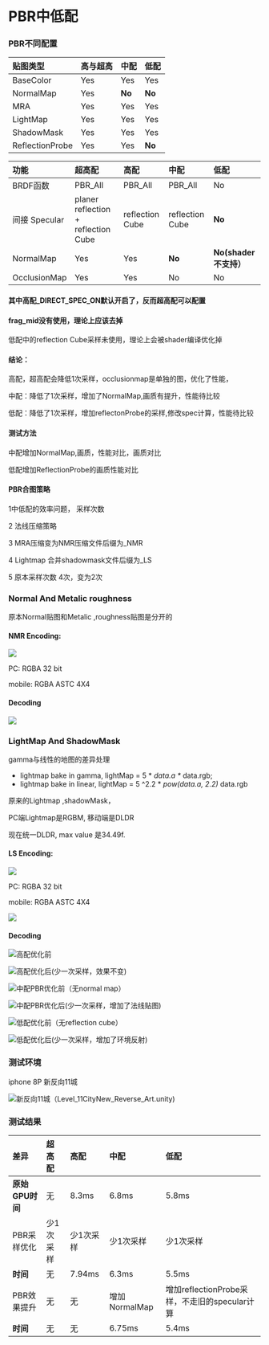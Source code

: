 # PBR中低配

### PBR不同配置

| 贴图类型 | 高与超高 | 中配 | 低配 |
| :--- | :--- | :--- | :--- |
| BaseColor | Yes | Yes | Yes |
| NormalMap | Yes | **No** | **No** |
| MRA | Yes | Yes | Yes |
| LightMap | Yes | Yes | Yes |
| ShadowMask | Yes | Yes | Yes |
| ReflectionProbe | Yes | Yes | **No** |



| 功能 | 超高配 | 高配 | 中配 | 低配 |
| :--- | :--- | :--- | :--- | :--- |
| BRDF函数 | PBR\_All | PBR\_All | PBR\_All | No |
| 间接 Specular | planer reflection + reflection Cube | reflection Cube | reflection Cube | **No** |
| NormalMap | Yes | Yes | **No** | **No\(shader不支持）** |
| OcclusionMap | Yes | Yes | No | No |

#### 其中高配\_DIRECT\_SPEC\_ON默认开启了，反而超高配可以配置

#### frag\_mid没有使用，理论上应该去掉

低配中的reflection Cube采样未使用，理论上会被shader编译优化掉

#### **结论：**

高配，超高配会降低1次采样，occlusionmap是单独的图，优化了性能， 

中配：降低了1次采样，增加了NormalMap,画质有提升，性能待比较

低配：降低了1次采样，增加reflectonProbe的采样,修改spec计算，性能待比较

#### **测试方法**

中配增加NormalMap,画质，性能对比，画质对比

低配增加ReflectionProbe的画质性能对比

#### PBR合图策略

1中低配的效率问题， 采样次数

2 法线压缩策略

3 MRA压缩变为NMR压缩文件后缀为\_NMR

4 Lightmap 合并shadowmask文件后缀为\_LS

5 原本采样次数 4次，变为2次

### Normal And Metalic roughness 

原本Normal贴图和Metalic ,roughness贴图是分开的

#### NMR Encoding:

![](../../../.gitbook/assets/image%20%28133%29.png)

PC: RGBA 32 bit 

mobile: RGBA ASTC 4X4

#### Decoding

![](../../../.gitbook/assets/image%20%28131%29.png)

### LightMap And ShadowMask

gamma与线性的地图的差异处理

* lightmap bake in gamma,  lightMap = 5 \* _data.a  \*_  data.rgb;
* lightmap bake in linear,  lightMap = 5 ^2.2 \*  _pow\(data.a, 2.2\)_  data.rgb

原来的Lightmap ,shadowMask，

PC端Lightmap是RGBM, 移动端是DLDR

现在统一DLDR, max value 是34.49f.

#### LS Encoding:

![](../../../.gitbook/assets/image%20%28137%29.png)

PC: RGBA 32 bit 

mobile: RGBA ASTC 4X4

![](../../../.gitbook/assets/image%20%28134%29.png)

#### Decoding

![&#x9AD8;&#x914D;&#x4F18;&#x5316;&#x524D;](../../../.gitbook/assets/image%20%28136%29.png)

![&#x9AD8;&#x914D;&#x4F18;&#x5316;&#x540E;\(&#x5C11;&#x4E00;&#x6B21;&#x91C7;&#x6837;&#xFF0C;&#x6548;&#x679C;&#x4E0D;&#x53D8;\)](../../../.gitbook/assets/image%20%28132%29.png)

![&#x4E2D;&#x914D;PBR&#x4F18;&#x5316;&#x524D;&#xFF08;&#x65E0;normal map&#xFF09;](../../../.gitbook/assets/image%20%28173%29.png)

![&#x4E2D;&#x914D;PBR&#x4F18;&#x5316;&#x540E;\(&#x5C11;&#x4E00;&#x6B21;&#x91C7;&#x6837;&#xFF0C;&#x589E;&#x52A0;&#x4E86;&#x6CD5;&#x7EBF;&#x8D34;&#x56FE;\)](../../../.gitbook/assets/image%20%28168%29.png)

![&#x4F4E;&#x914D;&#x4F18;&#x5316;&#x524D;&#xFF08;&#x65E0;reflection cube&#xFF09;](../../../.gitbook/assets/image%20%28170%29.png)

![&#x4F4E;&#x914D;&#x4F18;&#x5316;&#x540E;\(&#x5C11;&#x4E00;&#x6B21;&#x91C7;&#x6837;&#xFF0C;&#x589E;&#x52A0;&#x4E86;&#x73AF;&#x5883;&#x53CD;&#x5C04;\)](../../../.gitbook/assets/image%20%28169%29.png)

### 测试环境

iphone 8P  新反向11城

![&#x65B0;&#x53CD;&#x5411;11&#x57CE;&#xFF08;Level\_11CityNew\_Reverse\_Art.unity\)](../../../.gitbook/assets/image%20%28155%29.png)

### 测试结果

| 差异 | 超高配 | 高配 | 中配 | 低配 |
| :--- | :--- | :--- | :--- | :--- |
| **原始GPU时间** | 无 | 8.3ms | 6.8ms | 5.8ms |
| PBR采样优化 | 少1次采样 | 少1次采样 | 少1次采样 | 少1次采样 |
| **时间** | 无 | 7.94ms | 6.3ms | 5.5ms |
| PBR效果提升 | 无 | 无 | 增加NormalMap | 增加reflectionProbe采样，不走旧的specular计算 |
| **时间** | 无 | 无 | 6.75ms | 5.4ms |

